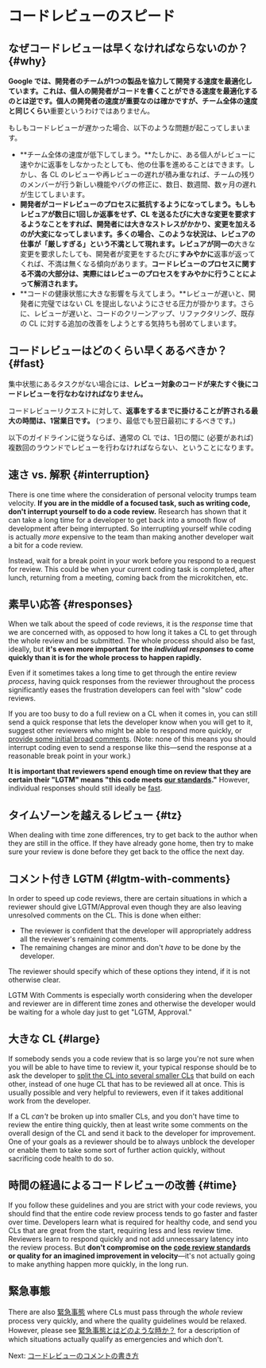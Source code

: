 # コードレビューのスピード



## なぜコードレビューは早くなければならないのか？ {#why}

**Google では、開発者のチームが1つの製品を協力して開発する速度を最適化しています。**これは、個人の開発者がコードを書くことができる速度を最適化するのとは逆です。個人の開発者の速度が重要なのは確かですが、チーム全体の速度と**同じくらい**重要というわけではありません。

もしもコードレビューが遅かった場合、以下のような問題が起こってしまいます。

*   **チーム全体の速度が低下してしまう。**たしかに、ある個人がレビューに速やかに返事をしなかったとしても、他の仕事を進めることはできます。しかし、各 CL のレビューや再レビューの遅れが積み重なれば、チームの残りのメンバーが行う新しい機能やバグの修正に、数日、数週間、数ヶ月の遅れが生じてしまいます。
*   **開発者がコードレビューのプロセスに抵抗するようになってしまう。**もしもレビュアが数日に1回しか返事をせず、CL を送るたびに大きな変更を要求するようなことをすれば、開発者には大きなストレスがかかり、変更を加えるのが大変になってしまいます。多くの場合、このような状況は、レビュアの仕事が「厳しすぎる」という不満として現れます。レビュアが**同一の**大きな変更を要求したしても、開発者が変更をするたびに**すみやかに**返事が返ってくれば、不満は無くなる傾向があります。**コードレビューのプロセスに関する不満の大部分は、実際にはレビューのプロセスをすみやかに行うことによって解消されます。**
*   **コードの健康状態に大きな影響を与えてしまう。**レビューが遅いと、開発者に完璧ではない CL を提出しないようにさせる圧力が掛かります。さらに、レビューが遅いと、コードのクリーンアップ、リファクタリング、既存の CL に対する追加の改善をしようとする気持ちも弱めてしまいます。

## コードレビューはどのくらい早くあるべきか？ {#fast}

集中状態にあるタスクがない場合には、**レビュー対象のコードが来たすぐ後にコードレビューを行なわなければなりません。**

コードレビューリクエストに対して、**返事をするまでに掛けることが許される最大の時間は、1営業日です。** (つまり、最低でも翌日最初にするべきです。)

以下のガイドラインに従うならば、通常の CL では、1日の間に (必要があれば) 複数回のラウンドでレビューを行わなければならない、ということになります。

## 速さ vs. 解釈 {#interruption}

There is one time where the consideration of personal velocity trumps team
velocity. **If you are in the middle of a focused task, such as writing code,
don't interrupt yourself to do a code review.** Research has shown that it can
take a long time for a developer to get back into a smooth flow of development
after being interrupted. So interrupting yourself while coding is actually
_more_ expensive to the team than making another developer wait a bit for a code
review.

Instead, wait for a break point in your work before you respond to a request for
review. This could be when your current coding task is completed, after lunch,
returning from a meeting, coming back from the microkitchen, etc.

## 素早い応答 {#responses}

When we talk about the speed of code reviews, it is the _response_ time that we
are concerned with, as opposed to how long it takes a CL to get through the
whole review and be submitted. The whole process should also be fast, ideally,
but **it's even more important for the _individual responses_ to come quickly
than it is for the whole process to happen rapidly.**

Even if it sometimes takes a long time to get through the entire review
_process_, having quick responses from the reviewer throughout the process
significantly eases the frustration developers can feel with "slow" code
reviews.

If you are too busy to do a full review on a CL when it comes in, you can still
send a quick response that lets the developer know when you will get to it,
suggest other reviewers who might be able to respond more quickly, or
[provide some initial broad comments](navigate.md). (Note: none of this means
you should interrupt coding even to send a response like this&mdash;send the
response at a reasonable break point in your work.)

**It is important that reviewers spend enough time on review that they are
certain their "LGTM" means "this code meets [our standards](standard.md)."**
However, individual responses should still ideally be [fast](#fast).

## タイムゾーンを越えるレビュー {#tz}

When dealing with time zone differences, try to get back to the author when they
are still in the office. If they have already gone home, then try to make sure
your review is done before they get back to the office the next day.

## コメント付き LGTM {#lgtm-with-comments}

In order to speed up code reviews, there are certain situations in which a
reviewer should give LGTM/Approval even though they are also leaving unresolved
comments on the CL. This is done when either:

*   The reviewer is confident that the developer will appropriately address all
    the reviewer's remaining comments.
*   The remaining changes are minor and don't _have_ to be done by the
    developer.

The reviewer should specify which of these options they intend, if it is not
otherwise clear.

LGTM With Comments is especially worth considering when the developer and
reviewer are in different time zones and otherwise the developer would be
waiting for a whole day just to get "LGTM, Approval."

## 大きな CL {#large}

If somebody sends you a code review that is so large you're not sure when you
will be able to have time to review it, your typical response should be to ask
the developer to
[split the CL into several smaller CLs](../developer/small-cls.md) that build on
each other, instead of one huge CL that has to be reviewed all at once. This is
usually possible and very helpful to reviewers, even if it takes additional work
from the developer.

If a CL *can't* be broken up into smaller CLs, and you don't have time to review
the entire thing quickly, then at least write some comments on the overall
design of the CL and send it back to the developer for improvement. One of your
goals as a reviewer should be to always unblock the developer or enable them to
take some sort of further action quickly, without sacrificing code health to do
so.

## 時間の経過によるコードレビューの改善 {#time}

If you follow these guidelines and you are strict with your code reviews, you
should find that the entire code review process tends to go faster and faster
over time. Developers learn what is required for healthy code, and send you CLs
that are great from the start, requiring less and less review time. Reviewers
learn to respond quickly and not add unnecessary latency into the review
process.
But **don't compromise on
the [code review standards](standard.md) or quality for an imagined improvement
in velocity**&mdash;it's not actually going to make anything happen more
quickly, in the long run.

## 緊急事態

There are also [緊急事態](../emergencies.md) where CLs must pass through the
_whole_ review process very quickly, and where the quality guidelines would be
relaxed. However, please see [緊急事態とはどのような時か？](../emergencies.md#what) for
a description of which situations actually qualify as emergencies and which
don't.

Next: [コードレビューのコメントの書き方](comments.md)
